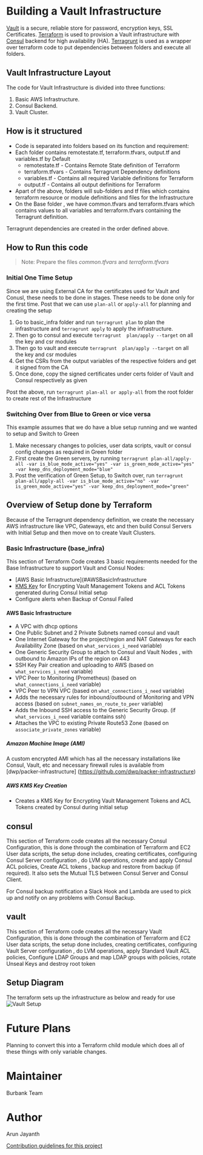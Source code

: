 # Building a Vault Infrastructure
[Vault](https://www.hashicorp.com/products/vault/) is a secure, reliable store for password, encryption keys, SSL Certificates.
[Terraform](https://www.hashicorp.com/products/terraform/) is used to provision a Vault infrastructure with [Consul](https://www.hashicorp.com/products/consul/) backend for high availability (HA). [Terragrunt](https://github.com/gruntwork-io/terragrunt) is used as a wrapper over terraform code to put dependencies between folders and execute all folders.

## Vault Infrastructure Layout
The code for Vault Infrastructure is divided into three functions:
1. Basic AWS Infrastructure.
2. Consul Backend.
3. Vault Cluster.

## How is it structured
* Code is separated into folders based on its function and requirement:
* Each folder contains remotestate.tf, terraform.tfvars, output.tf and variables.tf by Default
    * remotestate.tf - Contains Remote State definition of Terraform
    * terraform.tfvars - Contains Terragrunt Dependency definitions
    * variables.tf - Contains all required Variable definitions for Terraform
    * output.tf - Contains all output definitions for Terraform
* Apart of the above, folders will sub-folders and tf files which contains terraform resource or module definitions and files for the Infrastructure
* On the Base folder , we have common.tfvars and terraform.tfvars which contains values to all variables and terraform.tfvars containing the Terragrunt definition.

Terragrunt dependencies are created in the order defined above.

## How to Run this code

> Note: Prepare the files *common.tfvars* and *terraform.tfvars*

### Initial One Time Setup
Since we are using External CA for the certificates used for Vault and Conusl, these needs to be done in stages. These needs to be done only for the first time. Post that we can use `plan-all` or `apply-all` for planning and creating the setup

1. Go to basic_infra folder and run `terragrunt plan` to plan the infrastructure and `terragrunt apply` to apply the infrastructure.
2. Then go to consul and execute `terragrunt  plan/apply --target` on all the key and csr modules
3. Then go to vault and execute `terragrunt  plan/apply --target` on all the key and csr modules
4. Get the CSRs from the output variables of the respective folders and get it signed from the CA
5. Once done, copy the signed certificates under certs folder of Vault and Consul respectively as given

Post the above, run `terragrunt plan-all or apply-all` from the root folder to create rest of the Infrastructure

### Switching Over from Blue to Green or vice versa
This example assumes that we do have a blue setup running and we wanted to setup and Switch to Green

1. Make necessary changes to policies, user data scripts, vault or consul config changes as required in Green folder
2. First create the Green servers, by running `terragrunt plan-all/apply-all -var is_blue_mode_active="yes" -var is_green_mode_active="yes" -var keep_dns_deployment_mode="blue"`
3. Post the verification of Green Setup, to Switch over, run
`terragrunt plan-all/apply-all -var is_blue_mode_active="no" -var is_green_mode_active="yes" -var keep_dns_deployment_mode="green"`


## Overview of Setup done by Terraform
Because of the Terragrunt dependency definition, we create the necessary AWS infrastructure like VPC, Gateways, etc and then build Consul Servers with Initial Setup and then move on to create Vault Clusters.

### Basic Infrastructure (base_infra)
This section of Terraform Code creates 3 basic requirements needed for the Base Infrastructure to support Vault and Consul Nodes:

* [AWS Basic Infrastructure](#AWSBasicInfrastructure
* [KMS Key](#KMSKeyCreation) for Encrypting Vault Management Tokens and ACL Tokens generated during Consul Initial setup
* Configure alerts when Backup of Consul Failed

#### AWS Basic Infrastructure<a name="AWSBasicInfrastructure"></a>
* A VPC with dhcp options
* One Public Subnet and 2 Private Subnets named consul and vault
* One Internet Gateway for the project/region and NAT Gateways for each Availability Zone (based on `what_services_i_need` variable)
* One Generic Security Group to attach to Consul and Vault Nodes , with outbound to Amazon IPs of the region on 443
* SSH Key Pair creation and uploading to AWS (based on `what_services_i_need` variable)
* VPC Peer to Monitoring (Prometheus) (based on `what_connections_i_need` variable)
* VPC Peer to VPN VPC (based on `what_connections_i_need` variable)
* Adds the necessary rules for inbound/outbound of Monitoring and VPN access (based on `subnet_names_on_route_to_peer` variable)
* Adds the Inbound SSH access to the Generic Security Group. (if `what_services_i_need` variable contains ssh)
* Attaches the VPC to existing Private Route53 Zone (based on `associate_private_zones` variable)

##### Amazon Machine Image (AMI)
A custom encrypted AMI which has all the necessary installations like Consul, Vault, etc and necessary firewall rules is available from [dwp/packer-infrastructure] (https://github.com/dwp/packer-infrastructure)

##### AWS KMS Key Creation<a name="KMSKeyCreation"></a>
* Creates a KMS Key for Encrypting Vault Management Tokens and ACL Tokens created by Consul during initial setup


## consul
This section of Terraform code creates all the necessary Consul Configuration, this is done through the combination of Terraform and EC2 User data scripts, the setup done includes, creating certificates, configuring Consul Server configuration , do LVM operations, create and apply Consul ACL policies, Create ACL tokens , backup and restore from backup (if required). It also sets the Mutual TLS between Consul Server and Consul Client.

For Consul backup notification a Slack Hook and Lambda are used to pick up and notify on any problems with Consul Backup.

## vault
This section of Terraform code creates all the necessary Vault Configuration, this is done through the combination of Terraform and EC2 User data scripts, the setup done includes, creating certificates, configuring Vault Server configuration , do LVM operations, apply Standard Vault ACL policies, Configure LDAP Groups and map LDAP groups with policies, rotate Unseal Keys and destroy root token

## Setup Diagram
The terraform sets up the infrastructure as below and ready for use
![Vault Setup](./github-diagram.jpg)

# Future Plans
Planning to convert this into a Terraform child module which does all of these things with only variable changes.

# Maintainer
Burbank Team

# Author
Arun Jayanth

[Contribution guidelines for this project](./CONTRIBUTING.md)
